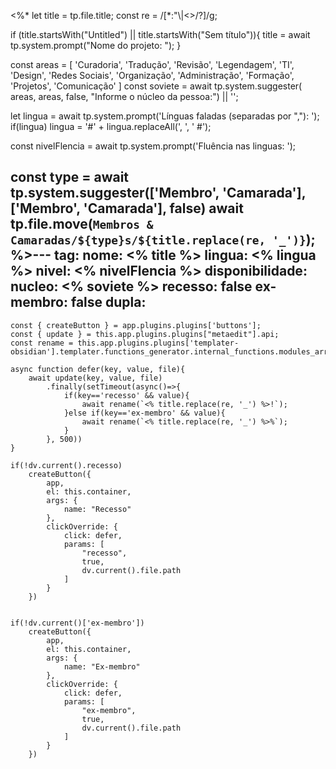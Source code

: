 <%*
let title = tp.file.title;
const re = /[*:"\\|<>/?]/g;

if (title.startsWith("Untitled") || title.startsWith("Sem título")){
	title = await tp.system.prompt("Nome do projeto: ");
}

const areas = [
		'Curadoria',
		'Tradução',
		'Revisão',
		'Legendagem',
		'TI',
		'Design',
		'Redes Sociais',
		'Organização',
		'Administração',
		'Formação',
		'Projetos',
		'Comunicação'
	]
const soviete = await tp.system.suggester(
	areas,
	areas,
	false, "Informe o núcleo da pessoa:") || '';

let lingua = await tp.system.prompt('Línguas faladas (separadas por ","): ');
if(lingua)
	lingua = '#' + lingua.replaceAll(', ', ' #');

const nivelFlencia = await tp.system.prompt('Fluência nas linguas: ');

const type = await tp.system.suggester(['Membro', 'Camarada'], ['Membro', 'Camarada'], false)
await tp.file.move(`Membros & Camaradas/${type}s/${title.replace(re, '_')}`);
%>---
tag: 
nome: <% title %>
lingua: <% lingua %>
nivel: <% nivelFlencia %>
disponibilidade: 
nucleo: <% soviete %>
recesso: false
ex-membro: false
dupla: 
---
```dataviewjs
const { createButton } = app.plugins.plugins['buttons'];
const { update } = this.app.plugins.plugins["metaedit"].api;
const rename = this.app.plugins.plugins['templater-obsidian'].templater.functions_generator.internal_functions.modules_array[1].static_functions.get('rename');

async function defer(key, value, file){
	await update(key, value, file)
		.finally(setTimeout(async()=>{
			if(key=='recesso' && value){
				await rename(`<% title.replace(re, '_') %>!`);
			}else if(key=='ex-membro' && value){
				await rename(`<% title.replace(re, '_') %>%`);
			}
		}, 500))
}

if(!dv.current().recesso)
	createButton({
		app,
		el: this.container,
		args: {
			name: "Recesso"
		},
		clickOverride: {
			click: defer,
			params: [
				"recesso",
				true,
				dv.current().file.path
			]
		}
	})


if(!dv.current()['ex-membro'])
	createButton({
		app,
		el: this.container,
		args: {
			name: "Ex-membro"
		},
		clickOverride: {
			click: defer,
			params: [
				"ex-membro",
				true,
				dv.current().file.path
			]
		}
	})
```
